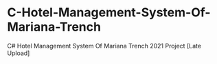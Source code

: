 # C-Hotel-Management-System-Of-Mariana-Trench
C# Hotel Management System Of Mariana Trench 2021 Project [Late Upload]
